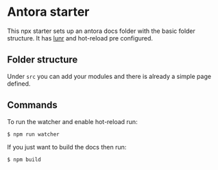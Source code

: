 # Antora starter
This npx starter sets up an antora docs folder with the basic folder structure. It has [lunr](https://lunrjs.com/) and hot-reload pre configured.

## Folder structure
Under `src` you can add your modules and there is already a simple page defined.

## Commands
To run the watcher and enable hot-reload run:

```bash
$ npm run watcher
```

If you just want to build the docs then run:

```bash
$ npm build
```
